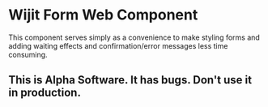 # Wijit Form Web Component

This component serves simply as a convenience to make styling forms and adding waiting effects and confirmation/error messages less time consuming.

## This is Alpha Software. It has bugs. Don't use it in production.
